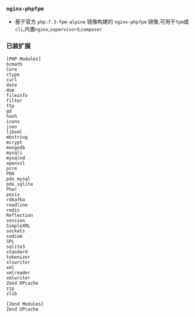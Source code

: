 ### `nginx-phpfpm`

- 基于官方 `php:7.3-fpm-alpine` 镜像构建的 `nginx-phpfpm` 镜像,可用于`fpm`或`cli`,内置`nginx`,`supervisord`,`composer`

### 已装扩展

```
[PHP Modules]
bcmath
Core
ctype
curl
date
dom
fileinfo
filter
ftp
gd
hash
iconv
json
libxml
mbstring
mcrypt
mongodb
mysqli
mysqlnd
openssl
pcre
PDO
pdo_mysql
pdo_sqlite
Phar
posix
rdkafka
readline
redis
Reflection
session
SimpleXML
sockets
sodium
SPL
sqlite3
standard
tokenizer
xlswriter
xml
xmlreader
xmlwriter
Zend OPcache
zip
zlib

[Zend Modules]
Zend OPcache
```
